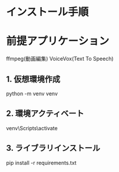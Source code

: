 # インストール手順

# 前提アプリケーション
ffmpeg(動画編集)
VoiceVox(Text To Speech)

## 1. 仮想環境作成
python -m venv venv

## 2. 環境アクティベート
venv\Scripts\activate

## 3. ライブラリインストール
pip install -r requirements.txt
